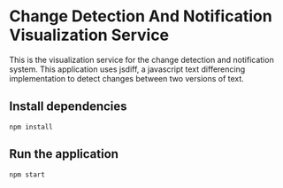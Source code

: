 # Change Detection And Notification Visualization Service
This is the visualization service for the change detection and notification system. 
This application uses jsdiff, a javascript text differencing implementation to detect changes between two versions of text.

## Install dependencies
```npm install```

## Run the application
```npm start```
